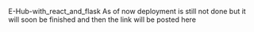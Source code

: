 E-Hub-with_react_and_flask
As of now deployment is still not done but it will soon be finished and then the link will be posted here
